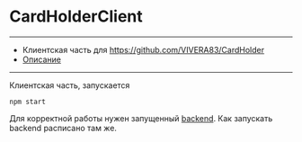 # CardHolderClient

___

- Клиентская часть для  https://github.com/VIVERA83/CardHolder
- [Описание](https://github.com/VIVERA83/CardHolder#readme)

---
Клиентская часть, запускается

```commandline
npm start
```

Для корректной работы нужен запущенный [backend](https://github.com/VIVERA83/CardHolder).
Как запускать backend расписано там же.
